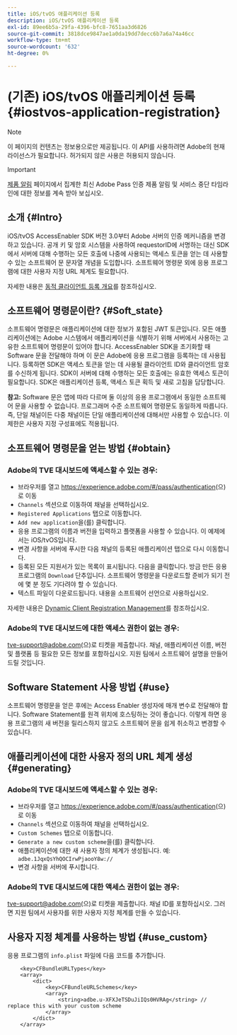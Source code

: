 ```yaml
---
title: iOS/tvOS 애플리케이션 등록
description: iOS/tvOS 애플리케이션 등록
exl-id: 89ee6b5a-29fa-4396-bfc8-7651aa3d6826
source-git-commit: 3818dce9847ae1a0da19dd7decc6b7a6a74a46cc
workflow-type: tm+mt
source-wordcount: '632'
ht-degree: 0%

---
```



# (기존) iOS/tvOS 애플리케이션 등록 {#iostvos-application-registration}

>[!NOTE]
>
>이 페이지의 컨텐츠는 정보용으로만 제공됩니다. 이 API를 사용하려면 Adobe의 현재 라이선스가 필요합니다. 허가되지 않은 사용은 허용되지 않습니다.

>[!IMPORTANT]
>
> [제품 알림](/help/authentication/product-announcements.md) 페이지에서 집계한 최신 Adobe Pass 인증 제품 알림 및 서비스 중단 타임라인에 대한 정보를 계속 받아 보십시오.

## 소개 {#Intro}

iOS/tvOS AccessEnabler SDK 버전 3.0부터 Adobe 서버의 인증 메커니즘을 변경하고 있습니다. 공개 키 및 암호 시스템을 사용하여 requestorID에 서명하는 대신 SDK에서 서버에 대해 수행하는 모든 호출에 나중에 사용되는 액세스 토큰을 얻는 데 사용할 수 있는 소프트웨어 문 문자열 개념을 도입합니다. 소프트웨어 명령문 외에 응용 프로그램에 대한 사용자 지정 URL 체계도 필요합니다.

자세한 내용은 [동적 클라이언트 등록 개요](../../../rest-apis/rest-api-dcr/dynamic-client-registration-overview.md)를 참조하십시오.

## 소프트웨어 명령문이란? {#Soft_state}

소프트웨어 명령문은 애플리케이션에 대한 정보가 포함된 JWT 토큰입니다. 모든 애플리케이션에는 Adobe 시스템에서 애플리케이션을 식별하기 위해 서버에서 사용하는 고유한 소프트웨어 명령문이 있어야 합니다. AccessEnabler SDK을 초기화할 때 Software 문을 전달해야 하며 이 문은 Adobe에 응용 프로그램을 등록하는 데 사용됩니다. 등록하면 SDK은 액세스 토큰을 얻는 데 사용될 클라이언트 ID와 클라이언트 암호를 수신하게 됩니다. SDK이 서버에 대해 수행하는 모든 호출에는 유효한 액세스 토큰이 필요합니다. SDK은 애플리케이션 등록, 액세스 토큰 획득 및 새로 고침을 담당합니다.

**참고:** Software 문은 앱에 따라 다르며 둘 이상의 응용 프로그램에서 동일한 소프트웨어 문을 사용할 수 없습니다. 프로그래머 수준 소프트웨어 명령문도 동일하게 따릅니다. 즉, 단일 채널이든 다중 채널이든 단일 애플리케이션에 대해서만 사용할 수 있습니다. 이 제한은 사용자 지정 구성표에도 적용됩니다.

## 소프트웨어 명령문을 얻는 방법 {#obtain}

### Adobe의 TVE 대시보드에 액세스할 수 있는 경우:

- 브라우저를 열고 <https://experience.adobe.com/#/pass/authentication>(으)로 이동
- `Channels` 섹션으로 이동하여 채널을 선택하십시오.
- `Registered Applications` 탭으로 이동합니다.
- `Add new application`을(를) 클릭합니다.
- 응용 프로그램의 이름과 버전을 입력하고   플랫폼을 사용할 수 있습니다. 이 예제에서는 iOS/tvOS입니다.
- 변경 사항을 서버에 푸시한 다음 채널의 등록된 애플리케이션 탭으로 다시 이동합니다.
- 등록된 모든 지원서가 있는 목록이 표시됩니다. 다음을 클릭합니다.   방금 만든 응용 프로그램의 `Download` 단추입니다. 소프트웨어 명령문을 다운로드할 준비가 되기 전에 몇 분 정도 기다려야 할 수 있습니다.
- 텍스트 파일이 다운로드됩니다. 내용을 소프트웨어 선언으로 사용하십시오.

자세한 내용은 [Dynamic Client Registration Management](../../../rest-apis/rest-api-dcr/dynamic-client-registration-overview.md#dynamic-client-registration-management)를 참조하십시오.

### Adobe의 TVE 대시보드에 대한 액세스 권한이 없는 경우:

<tve-support@adobe.com>(으)로 티켓을 제출합니다. 채널, 애플리케이션 이름, 버전 및 플랫폼 등 필요한 모든 정보를 포함하십시오. 지원 팀에서 소프트웨어 설명을 만들어 드릴 것입니다.

## Software Statement 사용 방법 {#use}

소프트웨어 명령문을 얻은 후에는 Access Enabler 생성자에 매개 변수로 전달해야 합니다. Software Statement를 원격 위치에 호스팅하는 것이 좋습니다. 이렇게 하면 응용 프로그램의 새 버전을 릴리스하지 않고도 소프트웨어 문을 쉽게 취소하고 변경할 수 있습니다.

## 애플리케이션에 대한 사용자 정의 URL 체계 생성 {#generating}

### Adobe의 TVE 대시보드에 액세스할 수 있는 경우:

- 브라우저를 열고 <https://experience.adobe.com/#/pass/authentication>(으)로 이동
- `Channels` 섹션으로 이동하여 채널을 선택하십시오.
- `Custom Schemes` 탭으로 이동합니다.
- `Generate a new custom scheme`을(를) 클릭합니다.
- 애플리케이션에 대한 새 사용자 정의 체계가 생성됩니다. 예: `adbe.1JqxQsYhQOCIrwPjaooY8w://`
- 변경 사항을 서버에 푸시합니다.

### Adobe의 TVE 대시보드에 대한 액세스 권한이 없는 경우:

<tve-support@adobe.com>(으)로 티켓을 제출합니다. 채널 ID를 포함하십시오. 그러면 지원 팀에서 사용자를 위한 사용자 지정 체계를 만들 수 있습니다.

## 사용자 지정 체계를 사용하는 방법 {#use_custom}

응용 프로그램의 `info.plist` 파일에 다음 코드를 추가합니다.

```plist
    <key>CFBundleURLTypes</key>
    <array>
        <dict>
            <key>CFBundleURLSchemes</key>
            <array>
                <string>adbe.u-XFXJeTSDuJiIQs0HVRAg</string> // replace this with your custom scheme
            </array>
        </dict>
    </array>
```
